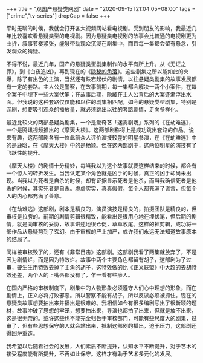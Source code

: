 +++
title = "观国产悬疑类网剧"
date = "2020-09-15T21:04:05+08:00"
tags = ["crime","tv-series"]
dropCap = false
+++

平时无聊的时候，我就会打开各大视频网站看电视剧。受到朋友的影响，我最近几年比较喜欢看悬疑类型的电视剧。因为悬疑类电视剧的故事会比普通的电视剧更为曲折，叙事节奏紧张，能够带动观众沉浸在剧集中，而且每一集都会留有悬念，引发观众的猜疑。

不得不说，最近几年，国产的悬疑类型剧集制作的水平有所上升。从《无证之罪》，到《白夜追凶》，再到现在的《[隐秘的角落](life/films/the-bad-kids/)》。这些剧集之所以能如此的火爆，除了有出色的主演，当然还有跌宕起伏的剧情。以往悬疑类剧集的故事发展都有一定的套路。主人公是警察，在故事前期，每一集都会解决一两个小案件，在每个案子中埋下一些大案伏笔；在故事后期，隐藏在主人公背后的大案逐渐浮出水面。但我说的这种套路仅仅能和以往的剧集相匹配，如今的悬疑类型剧集，特别是网剧，想要吸引观众的播放量，就必须跳出以往的套路剧情，走向多样化。

最近比较火的两部悬疑类剧集，一个是爱奇艺「迷雾剧场」系列的《在劫难逃》，一个是腾讯视频推出的《摩天大楼》。这两部剧称得上是成功跳出套路的作品。说来有趣，这两部剧各有一位此前众人评价演技较差的明星参演，在《在劫难逃》中的是鹿晗，在《摩天大楼》中的是杨颖。但在这两部剧中，这两位明星的演技有了飞跃性的提升。

《摩天大楼》的剧情十分精妙，每当我以为这个故事就要这样结束的时候，都会有一个惊人的转折发生。当我认定某个角色就是凶手的时候，真正的凶手却尚未出现。当我以为死者是自杀的时候，却有证据显示死者是他杀，而当我确信死者是他杀的时候，其实死者是自杀。虚虚实实，真真假假，每个人都充满了谎言，但每个人的内心都充满了善意。

《在劫难逃》这部剧，剧本是精良的，演员演技是精良的，拍摄团队是精良的，但审核是拉胯的。前期的剧情剪辑很精致，能看出是很用心地在埋伏笔，但后期的剧情，就是向审核的妥协，故事讲述地很仓促，草草收尾。这样的神剪辑，成功将一部作品从悬疑剪到了玄幻。由于审核的严上加严，或许我们永远无法知道故事原本的结局了。

同样被审核毁了的，还有《非常目击》这部剧。这部剧我看了两集就放弃了，不是因为剧情烂，而是因为特效烂。故事中两个主要角色都留有胡子，这部剧为了过审，硬生生用特效去掉了主角的胡子，这特效做的比《正义联盟》中大超的去胡特效还差，两个人的上嘴唇都没有了，乍一看有些瘆人。

在国内严格的审核制度下，剧集中的人物形象必须遵守人们心中理想的形象，而在剧情上，正义必将打败邪恶。所以警察不能有胡子，所以反派必须被抓住。现在的悬疑类故事想要拍出来并播出是很难的。我相信如今有很多编剧写出了很新颖的题材，故事冲破了思想的牢笼，想要拍出来，导演也都拍了出来，但就是放不出来，这是很无奈的。或许这些也不能完全归咎于审核部门，可能有些尺度大的剧集，过审了，但有些思想保守的人就会站出来，抵制这部剧的播出，迫于压力，这部剧还得回炉重造。

我希望以后随着社会的发展，人们素质不断提升，认知水平不断提升，对于艺术的接受程度能有所提升，不再如此保守。这样才有助于艺术多元化的发展。
